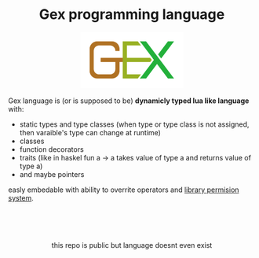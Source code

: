 <h1 align="center">Gex programming language</h1>

<p align="center">
  <img src="./img/gex3.svg">
</p>

Gex language is (or is supposed to be) **dynamicly typed lua like language** with:
- static types and type classes (when type or type class is not assigned, then varaible's type can change at runtime)
- classes
- function decorators
- traits (like in haskel fun a -> a takes value of type a and returns value of type a)
- and maybe pointers

easly embedable with ability to overrite operators and [library permision system](./notes/md/lib-perm-system.md).

</br>
</br>
</br>
<p align="center">this repo is public but language doesnt even exist</p>
